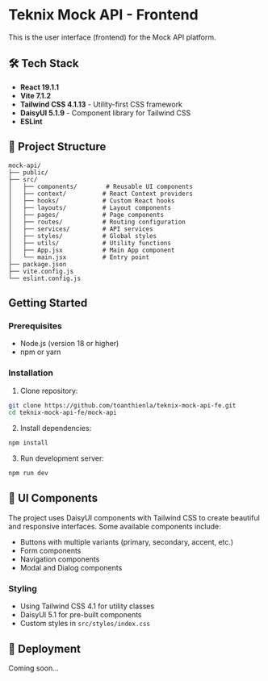 # Teknix Mock API - Frontend

This is the user interface (frontend) for the Mock API platform.

## 🛠️ Tech Stack

- **React 19.1.1**
- **Vite 7.1.2**
- **Tailwind CSS 4.1.13** - Utility-first CSS framework
- **DaisyUI 5.1.9** - Component library for Tailwind CSS
- **ESLint**

## 📁 Project Structure

```
mock-api/
├── public/
├── src/
│   ├── components/        # Reusable UI components
│   ├── context/          # React Context providers
│   ├── hooks/            # Custom React hooks
│   ├── layouts/          # Layout components
│   ├── pages/            # Page components
│   ├── routes/           # Routing configuration
│   ├── services/         # API services
│   ├── styles/           # Global styles
│   ├── utils/            # Utility functions
│   ├── App.jsx           # Main App component
│   └── main.jsx          # Entry point
├── package.json
├── vite.config.js
└── eslint.config.js
```

## Getting Started

### Prerequisites

- Node.js (version 18 or higher)
- npm or yarn

### Installation

1. Clone repository:

```bash
git clone https://github.com/toanthienla/teknix-mock-api-fe.git
cd teknix-mock-api-fe/mock-api
```

2. Install dependencies:

```bash
npm install
```

3. Run development server:

```bash
npm run dev
```

## 🎨 UI Components

The project uses DaisyUI components with Tailwind CSS to create beautiful and responsive interfaces. Some available components include:

- Buttons with multiple variants (primary, secondary, accent, etc.)
- Form components
- Navigation components
- Modal and Dialog components

### Styling

- Using Tailwind CSS 4.1 for utility classes
- DaisyUI 5.1 for pre-built components
- Custom styles in `src/styles/index.css`

## 🚀 Deployment

Coming soon...

